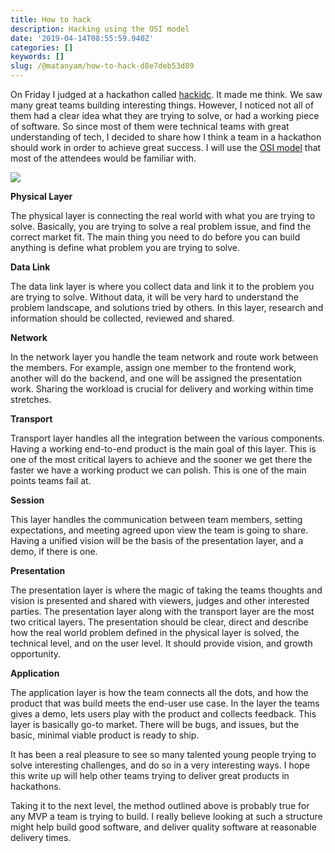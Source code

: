 ```yaml
---
title: How to hack
description: Hacking using the OSI model
date: '2019-04-14T08:55:59.940Z'
categories: []
keywords: []
slug: /@matanyam/how-to-hack-d8e7deb53d89
---
```


On Friday I judged at a hackathon called [hackidc](http://2019.hackidc.com/). It made me think. We saw many great teams building interesting things. However, I noticed not all of them had a clear idea what they are trying to solve, or had a working piece of software. So since most of them were technical teams with great understanding of tech, I decided to share how I think a team in a hackathon should work in order to achieve great success. I will use the [OSI model](https://en.wikipedia.org/wiki/OSI_model) that most of the attendees would be familiar with.

![](/images/1__bTeu2jN__nepL1YHSldwPdg.png)

**Physical Layer**

The physical layer is connecting the real world with what you are trying to solve. Basically, you are trying to solve a real problem issue, and find the correct market fit. The main thing you need to do before you can build anything is define what problem you are trying to solve.

**Data Link**

The data link layer is where you collect data and link it to the problem you are trying to solve. Without data, it will be very hard to understand the problem landscape, and solutions tried by others. In this layer, research and information should be collected, reviewed and shared.

**Network**

In the network layer you handle the team network and route work between the members. For example, assign one member to the frontend work, another will do the backend, and one will be assigned the presentation work. Sharing the workload is crucial for delivery and working within time stretches.

**Transport**

Transport layer handles all the integration between the various components. Having a working end-to-end product is the main goal of this layer. This is one of the most critical layers to achieve and the sooner we get there the faster we have a working product we can polish. This is one of the main points teams fail at.

**Session**

This layer handles the communication between team members, setting expectations, and meeting agreed upon view the team is going to share. Having a unified vision will be the basis of the presentation layer, and a demo, if there is one.

**Presentation**

The presentation layer is where the magic of taking the teams thoughts and vision is presented and shared with viewers, judges and other interested parties. The presentation layer along with the transport layer are the most two critical layers. The presentation should be clear, direct and describe how the real world problem defined in the physical layer is solved, the technical level, and on the user level. It should provide vision, and growth opportunity.

**Application**

The application layer is how the team connects all the dots, and how the product that was build meets the end-user use case. In the layer the teams gives a demo, lets users play with the product and collects feedback. This layer is basically go-to market. There will be bugs, and issues, but the basic, minimal viable product is ready to ship.

It has been a real pleasure to see so many talented young people trying to solve interesting challenges, and do so in a very interesting ways. I hope this write up will help other teams trying to deliver great products in hackathons.

Taking it to the next level, the method outlined above is probably true for any MVP a team is trying to build. I really believe looking at such a structure might help build good software, and deliver quality software at reasonable delivery times.